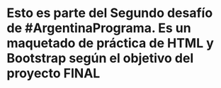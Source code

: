 # Esto es parte del Segundo desafío de #ArgentinaPrograma. Es un maquetado de práctica de HTML y Bootstrap según el objetivo del proyecto FINAL
